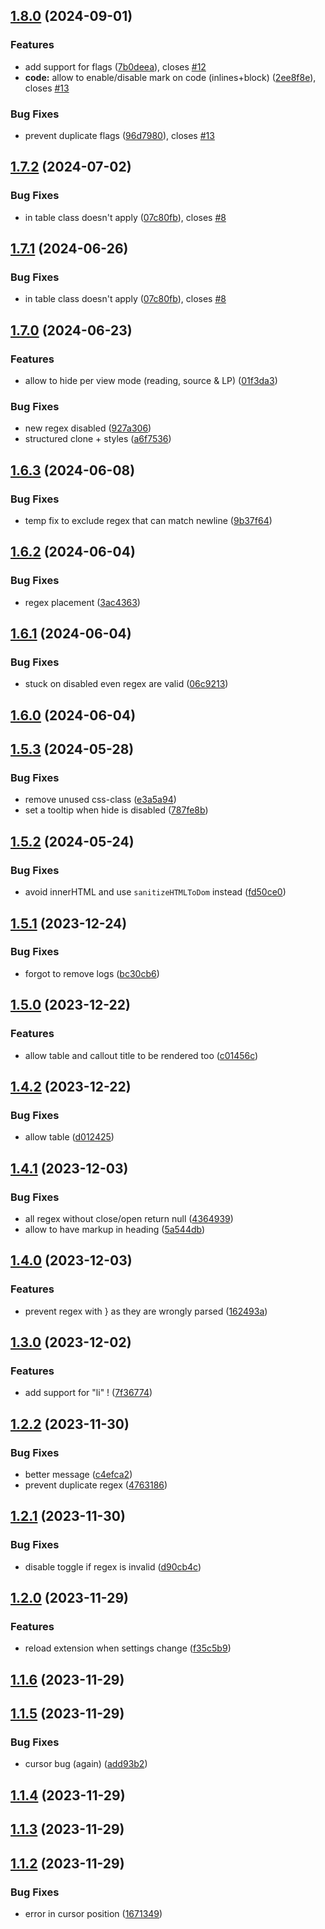 ## [1.8.0](https://github.com/Lisandra-dev/obsidian-regex-mark/compare/1.7.3-1...1.8.0) (2024-09-01)
### Features

* add support for flags ([7b0deea](https://github.com/Lisandra-dev/obsidian-regex-mark/commit/7b0deeae17656bc4222168909e9c9c23b55fe55f)), closes [#12](https://github.com/Lisandra-dev/obsidian-regex-mark/issues/12)
* **code:** allow to enable/disable mark on code (inlines+block) ([2ee8f8e](https://github.com/Lisandra-dev/obsidian-regex-mark/commit/2ee8f8eb6582614864466097b49374aa4518318a)), closes [#13](https://github.com/Lisandra-dev/obsidian-regex-mark/issues/13)

### Bug Fixes

* prevent duplicate flags ([96d7980](https://github.com/Lisandra-dev/obsidian-regex-mark/commit/96d79806728d66c948c5afbb992113a840ab79de)), closes [#13](https://github.com/Lisandra-dev/obsidian-regex-mark/issues/13)

## [1.7.2](https://github.com/Lisandra-dev/obsidian-regex-mark/compare/1.7.0...1.7.2) (2024-07-02)
### Bug Fixes

* in table class doesn't apply ([07c80fb](https://github.com/Lisandra-dev/obsidian-regex-mark/commit/07c80fb1cbfb7f888658ddef8ee7dafe5724662d)), closes [#8](https://github.com/Lisandra-dev/obsidian-regex-mark/issues/8)

## [1.7.1](https://github.com/Lisandra-dev/obsidian-regex-mark/compare/1.7.0...1.7.1) (2024-06-26)
### Bug Fixes

* in table class doesn't apply ([07c80fb](https://github.com/Lisandra-dev/obsidian-regex-mark/commit/07c80fb1cbfb7f888658ddef8ee7dafe5724662d)), closes [#8](https://github.com/Lisandra-dev/obsidian-regex-mark/issues/8)

## [1.7.0](https://github.com/Lisandra-dev/obsidian-regex-mark/compare/1.6.4...1.7.0) (2024-06-23)
### Features

* allow to hide per view mode (reading, source & LP) ([01f3da3](https://github.com/Lisandra-dev/obsidian-regex-mark/commit/01f3da397d9be556981421a618d7def2f8b6c7bf))

### Bug Fixes

* new regex disabled ([927a306](https://github.com/Lisandra-dev/obsidian-regex-mark/commit/927a30616ae67ef605319670c015d87b331cde17))
* structured clone + styles ([a6f7536](https://github.com/Lisandra-dev/obsidian-regex-mark/commit/a6f7536de58bbcf95b8bb4b5504cfd4e5e5a7a59))

## [1.6.3](https://github.com/Lisandra-dev/obsidian-regex-mark/compare/1.6.2...1.6.3) (2024-06-08)
### Bug Fixes

* temp fix to exclude regex that can match newline ([9b37f64](https://github.com/Lisandra-dev/obsidian-regex-mark/commit/9b37f64202a780321a61843dcea5651035e714d5))

## [1.6.2](https://github.com/Lisandra-dev/obsidian-regex-mark/compare/1.6.1...1.6.2) (2024-06-04)
### Bug Fixes

* regex placement ([3ac4363](https://github.com/Lisandra-dev/obsidian-regex-mark/commit/3ac4363643558525f89380bc36444a27c571f6d9))

## [1.6.1](https://github.com/Lisandra-dev/obsidian-regex-mark/compare/1.6.0...1.6.1) (2024-06-04)
### Bug Fixes

* stuck on disabled even regex are valid ([06c9213](https://github.com/Lisandra-dev/obsidian-regex-mark/commit/06c9213a3dce50a7763910471d18da7e7cf8e50f))

## [1.6.0](https://github.com/Lisandra-dev/obsidian-regex-mark/compare/1.6.0-0...1.6.0) (2024-06-04)

## [1.5.3](https://github.com/Mara-Li/obsidian-regex-mark/compare/1.5.2...1.5.3) (2024-05-28)
### Bug Fixes

* remove unused css-class ([e3a5a94](https://github.com/Mara-Li/obsidian-regex-mark/commit/e3a5a948ab11df47918360ebb8d6f3d35848f837))
* set a tooltip when hide is disabled ([787fe8b](https://github.com/Mara-Li/obsidian-regex-mark/commit/787fe8b14456d4f85ec379f13d19a191ce86a5d5))

## [1.5.2](https://github.com/Lisandra-dev/obsidian-regex-mark/compare/1.5.1...1.5.2) (2024-05-24)
### Bug Fixes

* avoid innerHTML and use `sanitizeHTMLToDom` instead ([fd50ce0](https://github.com/Lisandra-dev/obsidian-regex-mark/commit/fd50ce0818beaa28e2da04ad42c2aecb3f69603e))

## [1.5.1](https://github.com/Lisandra-dev/obsidian-regex-mark/compare/1.5.0...1.5.1) (2023-12-24)
### Bug Fixes

* forgot to remove logs ([bc30cb6](https://github.com/Lisandra-dev/obsidian-regex-mark/commit/bc30cb63717a714b320274b2cfcc7ac054848e64))

## [1.5.0](https://github.com/Lisandra-dev/obsidian-regex-mark/compare/1.4.2...1.5.0) (2023-12-22)
### Features

* allow table and callout title to be rendered too ([c01456c](https://github.com/Lisandra-dev/obsidian-regex-mark/commit/c01456cb74542ad92438771e21ebb202671b3ac8))

## [1.4.2](https://github.com/Lisandra-dev/obsidian-regex-mark/compare/1.4.1...1.4.2) (2023-12-22)
### Bug Fixes

* allow table ([d012425](https://github.com/Lisandra-dev/obsidian-regex-mark/commit/d012425758007362d8c1570d6235f21f9f46431a))

## [1.4.1](https://github.com/Lisandra-dev/obsidian-regex-mark/compare/1.4.0...1.4.1) (2023-12-03)
### Bug Fixes

* all regex without close/open return null ([4364939](https://github.com/Lisandra-dev/obsidian-regex-mark/commit/436493969e9e37f66e3417871892f059ea342f17))
* allow to have markup in heading ([5a544db](https://github.com/Lisandra-dev/obsidian-regex-mark/commit/5a544db8a34bcf423998f43998f44b657d5eb0dc))

## [1.4.0](https://github.com/Lisandra-dev/obsidian-regex-mark/compare/1.3.0...1.4.0) (2023-12-03)
### Features

* prevent regex with \} as they are wrongly parsed ([162493a](https://github.com/Lisandra-dev/obsidian-regex-mark/commit/162493a88ec7ae7717afd3d133462df48f23edbd))

## [1.3.0](https://github.com/Lisandra-dev/obsidian-regex-mark/compare/1.2.2...1.3.0) (2023-12-02)
### Features

* add support for "li" ! ([7f36774](https://github.com/Lisandra-dev/obsidian-regex-mark/commit/7f36774068a39f1a3dbd1e7f3245ce38ba4fbc7c))

## [1.2.2](https://github.com/Lisandra-dev/obsidian-regex-mark/compare/1.2.1...1.2.2) (2023-11-30)
### Bug Fixes

* better message ([c4efca2](https://github.com/Lisandra-dev/obsidian-regex-mark/commit/c4efca27e2dd5f2479e0e8b00e7be85772df03e8))
* prevent duplicate regex ([4763186](https://github.com/Lisandra-dev/obsidian-regex-mark/commit/47631861dbe66eabddb514d56ed1668970c31b8b))

## [1.2.1](https://github.com/Lisandra-dev/obsidian-regex-mark/compare/1.2.0...1.2.1) (2023-11-30)
### Bug Fixes

* disable toggle if regex is invalid ([d90cb4c](https://github.com/Lisandra-dev/obsidian-regex-mark/commit/d90cb4c434318a15ad6b9cfbc358588e0ed0d990))

## [1.2.0](https://github.com/Lisandra-dev/obsidian-regex-mark/compare/1.1.6...1.2.0) (2023-11-29)
### Features

* reload extension when settings change ([f35c5b9](https://github.com/Lisandra-dev/obsidian-regex-mark/commit/f35c5b95a8c62e9aa86fd92723b6699d34ca910c))

## [1.1.6](https://github.com/Lisandra-dev/obsidian-regex-mark/compare/1.1.5...1.1.6) (2023-11-29)

## [1.1.5](https://github.com/Lisandra-dev/obsidian-regex-mark/compare/1.1.4...1.1.5) (2023-11-29)
### Bug Fixes

* cursor bug (again) ([add93b2](https://github.com/Lisandra-dev/obsidian-regex-mark/commit/add93b2d5b98b89e75ed5680d1dbec5a1c16e920))

## [1.1.4](https://github.com/Lisandra-dev/obsidian-regex-mark/compare/1.1.3...1.1.4) (2023-11-29)

## [1.1.3](https://github.com/Lisandra-dev/obsidian-regex-mark/compare/1.1.2...1.1.3) (2023-11-29)

## [1.1.2](https://github.com/Lisandra-dev/obsidian-regex-mark/compare/1.1.1...1.1.2) (2023-11-29)
### Bug Fixes

* error in cursor position ([1671349](https://github.com/Lisandra-dev/obsidian-regex-mark/commit/167134943d270906e9de900a2b84252dedc32271))